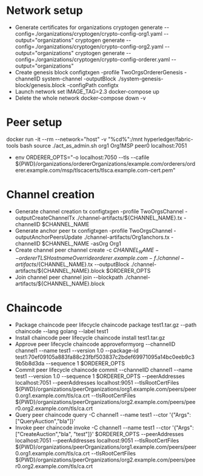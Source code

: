 # Network setup
- Generate certificates for organizations
cryptogen generate --config=./organizations/cryptogen/crypto-config-org1.yaml --output="organizations"
cryptogen generate --config=./organizations/cryptogen/crypto-config-org2.yaml --output="organizations"
cryptogen generate --config=./organizations/cryptogen/crypto-config-orderer.yaml --output="organizations"
- Create genesis block
configtxgen -profile TwoOrgsOrdererGenesis -channelID system-channel -outputBlock ./system-genesis-block/genesis.block -configPath configtx
- Launch network
set IMAGE_TAG=2.3
docker-compose up
- Delete the whole network
docker-compose down -v
# Peer setup
docker run -it --rm --network="host" -v "%cd%":/mnt hyperledger/fabric-tools bash
source ./act_as_admin.sh org1 Org1MSP peer0 localhost:7051
- env
ORDERER_OPTS="-o localhost:7050 --tls --cafile ${PWD}/organizations/ordererOrganizations/example.com/orderers/orderer.example.com/msp/tlscacerts/tlsca.example.com-cert.pem"
# Channel creation
- Generate channel creation tx
configtxgen -profile TwoOrgsChannel -outputCreateChannelTx ./channel-artifacts/${CHANNEL_NAME}.tx -channelID $CHANNEL_NAME
- Generate anchor peer tx
configtxgen -profile TwoOrgsChannel -outputAnchorPeersUpdate ./channel-artifacts/Org1anchors.tx -channelID $CHANNEL_NAME -asOrg Org1
- Create channel
peer channel create -c $CHANNEL_NAME --ordererTLSHostnameOverride orderer.example.com -f ./channel-artifacts/${CHANNEL_NAME}.tx --outputBlock ./channel-artifacts/${CHANNEL_NAME}.block $ORDERER_OPTS
- Join channel
peer channel join --blockpath ./channel-artifacts/${CHANNEL_NAME}.block
# Chaincode
- Package chaincode
peer lifecycle chaincode package test1.tar.gz --path chaincode --lang golang --label test1
- Install chaincode
peer lifecycle chaincode install test1.tar.gz
- Approve
peer lifecycle chaincode approveformyorg --channelID channel1 --name test1 --version 1.0 --package-id test1:70ef09105a883fa88c23fbf503837c2bdef69971095a14bc0eeb9c39b5b8d3da --sequence 1 $ORDERER_OPTS
- Commit
peer lifecycle chaincode commit --channelID channel1 --name test1 --version 1.0  --sequence 1 $ORDERER_OPTS --peerAddresses localhost:7051 --peerAddresses localhost:9051 --tlsRootCertFiles ${PWD}/organizations/peerOrganizations/org1.example.com/peers/peer0.org1.example.com/tls/ca.crt --tlsRootCertFiles ${PWD}/organizations/peerOrganizations/org2.example.com/peers/peer0.org2.example.com/tls/ca.crt
- Query
peer chaincode query -C channel1 --name test1 --ctor '{"Args":["QueryAuction","bla"]}'
- Invoke
peer chaincode invoke -C channel1 --name test1 --ctor '{"Args":["CreateAuction","bla", "test"]}' $ORDERER_OPTS --peerAddresses localhost:7051 --peerAddresses localhost:9051 --tlsRootCertFiles ${PWD}/organizations/peerOrganizations/org1.example.com/peers/peer0.org1.example.com/tls/ca.crt --tlsRootCertFiles ${PWD}/organizations/peerOrganizations/org2.example.com/peers/peer0.org2.example.com/tls/ca.crt